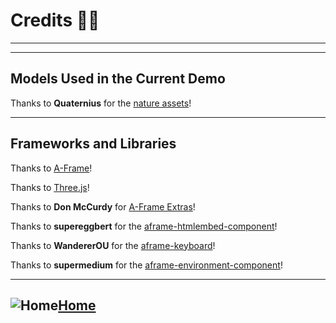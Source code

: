 # Credits 🙏🏽
____
____

## Models Used in the Current Demo

Thanks to **Quaternius** for the [nature assets](https://www.patreon.com/posts/free-lowpoly-28007300)!

____

## Frameworks and Libraries

Thanks to [A-Frame](https://github.com/aframevr/aframe)!

Thanks to [Three.js](https://github.com/mrdoob/three.js/)!

Thanks to **Don McCurdy** for [A-Frame Extras](https://github.com/donmccurdy/aframe-extras)!

Thanks to **supereggbert** for the [aframe-htmlembed-component](https://github.com/supereggbert/aframe-htmlembed-component)!

Thanks to **WandererOU** for the [aframe-keyboard](https://github.com/WandererOU/aframe-keyboard)!

Thanks to **supermedium** for the [aframe-environment-component](https://github.com/supermedium/aframe-environment-component)!


____

## ![Home](https://cdn.glitch.com/162b879e-fd42-40d9-8519-671d783b8c70%2FHome.png?v=1575814724026)[Home](README.md)


